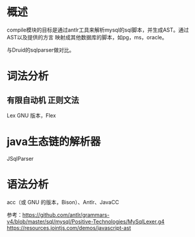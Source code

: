 
# 概述
compile模块的目标是通过antlr工具来解析mysql的sql脚本，并生成AST。通过AST以及提供的方言
映射成其他数据库的脚本，如pg，ms，oracle。

与Druid的sqlparser做对比。

# 词法分析
## 有限自动机  正则文法
Lex
GNU 版本，Flex



# java生态链的解析器
JSqlParser

# 语法分析
acc（或 GNU 的版本，Bison）、Antlr、JavaCC

参考：https://github.com/antlr/grammars-v4/blob/master/sql/mysql/Positive-Technologies/MySqlLexer.g4
https://resources.jointjs.com/demos/javascript-ast